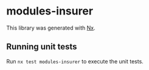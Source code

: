 # modules-insurer

This library was generated with [Nx](https://nx.dev).

## Running unit tests

Run `nx test modules-insurer` to execute the unit tests.
